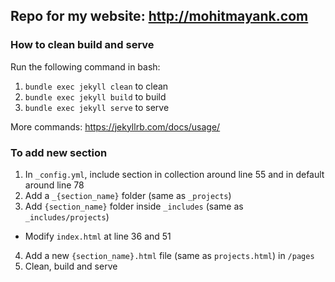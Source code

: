 ## Repo for my website: http://mohitmayank.com

### How to clean build and serve

Run the following command in bash:
1. `bundle exec jekyll clean` to clean
2. `bundle exec jekyll build` to build
3. `bundle exec jekyll serve` to serve

More commands: https://jekyllrb.com/docs/usage/

### To add new section

1. In `_config.yml`, include section in collection around line 55 and in default around line 78
2. Add a `_{section_name}` folder (same as `_projects`)
3. Add `{section_name}` folder inside `_includes` (same as `_includes/projects`)
  - Modify `index.html` at line 36 and 51
4. Add a new `{section_name}.html` file (same as `projects.html`) in `/pages`
4. Clean, build and serve
